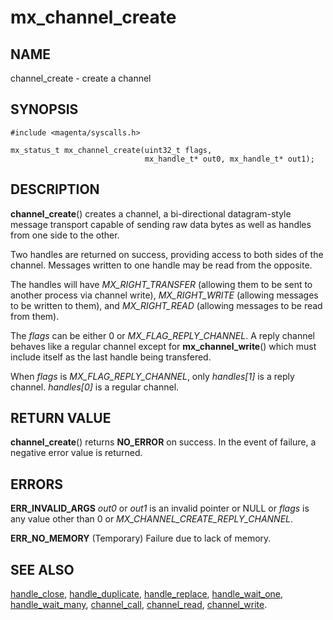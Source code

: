 # mx_channel_create

## NAME

channel_create - create a channel

## SYNOPSIS

```
#include <magenta/syscalls.h>

mx_status_t mx_channel_create(uint32_t flags,
                              mx_handle_t* out0, mx_handle_t* out1);

```

## DESCRIPTION

**channel_create**() creates a channel, a bi-directional
datagram-style message transport capable of sending raw data bytes
as well as handles from one side to the other.

Two handles are returned on success, providing access to both sides
of the channel.  Messages written to one handle may be read from
the opposite.

The handles will have *MX_RIGHT_TRANSFER* (allowing them to be sent
to another process via channel write), *MX_RIGHT_WRITE* (allowing
messages to be written to them), and *MX_RIGHT_READ* (allowing messages
to be read from them).

The *flags* can be either 0 or *MX_FLAG_REPLY_CHANNEL*. A reply channel
behaves like a regular channel except for **mx_channel_write**()
which must include itself as the last handle being transfered.

When *flags* is *MX_FLAG_REPLY_CHANNEL*, only *handles[1]* is a reply
channel. *handles[0]* is a regular channel.


## RETURN VALUE

**channel_create**() returns **NO_ERROR** on success. In the event
of failure, a negative error value is returned.

## ERRORS

**ERR_INVALID_ARGS**  *out0* or *out1* is an invalid pointer or NULL or
*flags* is any value other than 0 or *MX_CHANNEL_CREATE_REPLY_CHANNEL*.

**ERR_NO_MEMORY**  (Temporary) Failure due to lack of memory.

## SEE ALSO

[handle_close](handle_close.md),
[handle_duplicate](handle_duplicate.md),
[handle_replace](handle_replace.md),
[handle_wait_one](handle_wait_one.md),
[handle_wait_many](handle_wait_many.md),
[channel_call](channel_call.md),
[channel_read](channel_read.md),
[channel_write](channel_write.md).
